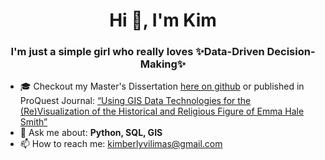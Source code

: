 # <div align="center">Hi 👋, I'm Kim</div>

### <div align="center">I'm just a simple girl who really loves ✨Data-Driven Decision-Making✨</div> 

- :mortar_board: Checkout my Master's Dissertation [here on github](https://github.com/KimVilimas/Emma-Letters/blob/master/Thesis%20Complete%20Vilimas.pdf) or published in ProQuest Journal: [“Using GIS Data Technologies for the (Re)Visualization of the Historical and Religious Figure of Emma Hale Smith”](https://dissexpress.proquest.com/dxweb/results.html?QryTxt=GIS+Emma+Hale&By=&Title=&pubnum=)
- 💬 Ask me about: **Python, SQL, GIS** 
- 📫 How to reach me: kimberlyvilimas@gmail.com

